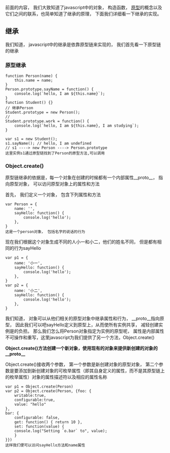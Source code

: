 前面的内容， 我们大致知道了javascript中的对象， 构造函数， [原型](./原型.md)的概念以及它们之间的联系，也简单知道了继承的原理， 下面我们详细看一下继承的实现。

## 继承
我们知道， javascript中的继承是依靠原型链来实现的， 我们首先看一下原型链的继承

### 原型继承

    function Person(name) {
        this.name = name;
    }
    Person.prototype.sayName = function() {
        console.log(`hello, I am ${this.name}`);
    }
    function Student() {}
    // 继承Person
    Student.prototype = new Person();
    //
    Student.prototype.work = function() {
        console.log(`hello, I am ${this.name}, I am studying`);
    }

    var s1 = new Student();
    s1.sayName(); // hello, I am undefined
    // s1 ----> new Person ----> Person.prototype
    这里实例s1通过原型链找到了Person的原型方法,可以调用



### Object.create()
原型链继承的依据是，每一个对象在创建的时候都有一个内部属性__proto__， 指向原型对象， 可以访问原型对象上的属性和方法

首先， 我们定义一个对象， 包含下列属性和方法

    var Person = {
        name: '',
        sayHello: function() {
            console.log('hello');
        },
    }
    这是一个person对象， 包括名字的说话的行为
现在我们根据这个对象生成不同的人小一和小二，他们的姓名不同， 但是都有相同的行为sayHello

    var p1 = {
        name: '小一',
        sayHello: function() {
            console.log('hello');
        },
    }
    var p2 = {
        name: '小二',
        sayHello: function() {
            console.log('hello');
        },
    }
我们知道， 对象可以从他们相关的原型对象中继承属性和行为， __proto__指向原型， 因此我们可以吧sayHello定义到原型上，从而使所有实例共享， 减轻创建实例是的负担。
那么我们怎么将Person对象指定为实例的原型呢， 属性是内部属性不可操作和重写，这里javascript为我们提供了另一个方法，Object.create()

**Object.create()方法创建一个新对象，使用现有的对象来提供新创建的对象的__proto__**

Object.create()接收两个参数， 第一个参数是新创建对象的原型对象， 第二个参数是要添加到新创建对象的可枚举属性（即其自身定义的属性，而不是其原型链上的枚举属性）对象的属性描述符以及相应的属性名称


    var p1 = Object.create(Person)
    var p2 = Object.create(Person, {foo: { 
        writable:true,
        configurable:true,
        value: "hello" 
    },
    bar: {
        configurable: false,
        get: function() { return 10 },
        set: function(value) {
        console.log("Setting `o.bar` to", value);
        }
    }})
    这样我们便可以访问sayHello方法和name属性



